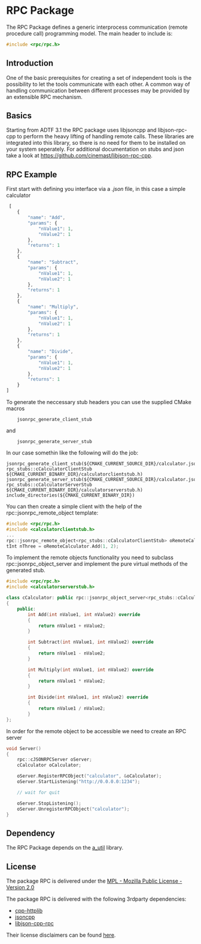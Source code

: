 <!---
Copyright @ 2021 VW Group. All rights reserved.

This Source Code Form is subject to the terms of the Mozilla
Public License, v. 2.0. If a copy of the MPL was not distributed
with this file, You can obtain one at https://mozilla.org/MPL/2.0/.
-->

# RPC Package

The RPC Package defines a generic interprocess communication (remote procedure call) programming model.
The main header to include is:

````cpp
#include <rpc/rpc.h>
````

## Introduction

One of the basic prerequisites for creating a set of independent tools is
the possibility to let the tools communicate with each other. A common way
of handling communication between different processes may be provided by
an extensible RPC mechanism.

## Basics

Starting from ADTF 3.1 the RPC package uses libjsoncpp and libjson-rpc-cpp
to perform the heavy lifting of handling remote calls. These libraries are
integrated into this library, so there is no need for them to be installed
on your system seperately. For additional documentation on stubs and json
take a look at https://github.com/cinemast/libjson-rpc-cpp.

## RPC Example

First start with defining you interface via a *.json* file, in this case a simple calculator

````js
 [
    {
        "name": "Add",
        "params": {
            "nValue1": 1,
            "nValue2": 1
        },
        "returns": 1
    },
    {
        "name": "Subtract",
        "params": {
            "nValue1": 1,
            "nValue2": 1
        },
        "returns": 1
    },
    {
        "name": "Multiply",
        "params": {
            "nValue1": 1,
            "nValue2": 1
        },
        "returns": 1
    },
    {
        "name": "Divide",
        "params": {
            "nValue1": 1,
            "nValue2": 1
        },
        "returns": 1
    }
]
````

To generate the neccessary stub headers you can use the supplied CMake macros

````
    jsonrpc_generate_client_stub
````

and

````
    jsonrpc_generate_server_stub
````

In our case somethin like the following will do the job:

````
jsonrpc_generate_client_stub(${CMAKE_CURRENT_SOURCE_DIR}/calculator.json rpc_stubs::cCalculatorClientStub ${CMAKE_CURRENT_BINARY_DIR}/calculatorclientstub.h)
jsonrpc_generate_server_stub(${CMAKE_CURRENT_SOURCE_DIR}/calculator.json rpc_stubs::cCalculatorServerStub ${CMAKE_CURRENT_BINARY_DIR}/calculatorserverstub.h)
include_directories(${CMAKE_CURRENT_BINARY_DIR})
````

You can then create a simple client with the help of the rpc::jsonrpc_remote_object template:

````cpp
#include <rpc/rpc.h>
#include <calculatorclientstub.h>
...
rpc::jsonrpc_remote_object<rpc_stubs::cCalculatorClientStub> oRemoteCalculator("http://localhost:1234/calculator");
tInt nThree = oRemoteCalculator.Add(1, 2);
````

To implement the remote objects functionality you need to subclass rpc::jsonrpc_object_server and implement the pure virtual methods of the generated stub.

````cpp
#include <rpc/rpc.h>
#include <calculatorserverstub.h>

class cCalculator: public rpc::jsonrpc_object_server<rpc_stubs::cCalculatorServerStub>
{
    public:
        int Add(int nValue1, int nValue2) override
        {
            return nValue1 + nValue2;
        }

        int Subtract(int nValue1, int nValue2) override
        {
            return nValue1 - nValue2;
        }

        int Multiply(int nValue1, int nValue2) override
        {
            return nValue1 * nValue2;
        }

        int Divide(int nValue1, int nValue2) override
        {
            return nValue1 / nValue2;
        }
};
````

In order for the remote object to be accessible we need to create an RPC server

````cpp
void Server()
{
    rpc::cJSONRPCServer oServer;
    cCalculator oCalculator;

    oServer.RegisterRPCObject("calculator", &oCalculator);
    oServer.StartListening("http://0.0.0.0:1234");

    // wait for quit

    oServer.StopListening();
    oServer.UnregisterRPCObject("calculator");
}
````

## Dependency

The RPC Package depends on the [a_util](a_util.md) library.

## License

The package RPC is delivered under the
[MPL - Mozilla Public License - Version 2.0](doc/extern/license/MPL2.0.txt)

The package RPC is delivered with the following 3rdparty dependencies:
- [cpp-httplib](https://github.com/yhirose/cpp-httplib)
- [jsoncpp](https://github.com/open-source-parsers/jsoncpp)
- [libjson-cpp-rpc](https://github.com/cinemast/libjson-rpc-cpp/)

Their license disclaimers can be found [here](doc/extern/license/licenses.txt).
